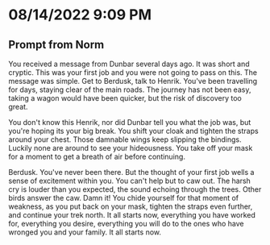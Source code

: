 # 08/14/2022 9:09 PM
## Prompt from Norm

You received a message from Dunbar several days ago.  It was short and cryptic.  This was your first job and you were not going to pass on this.  The message was simple.  Get to Berdusk, talk to Henrik.  You've been travelling for days, staying clear of the main roads.  The journey has not been easy, taking a wagon would have been quicker, but the risk of discovery too great.

You don't know this Henrik, nor did Dunbar tell you what the job was, but you're hoping its your big break.  You shift your cloak and tighten the straps around your chest.  Those damnable wings keep slipping the bindings.  Luckily none are around to see your hideousness.  You take off your mask for a moment to get a breath of air before continuing.

Berdusk.  You've never been there.  But the thought of your first job wells a sense of excitement within you.  You can't help but to caw out.  The harsh cry is louder than you expected, the sound echoing through the trees.  Other birds answer the caw.  Damn it! You chide yourself for that moment of weakness, as you put back on your mask, tighten the straps even further, and continue your trek north.  It all starts now, everything you have worked for, everything you desire, everything you will do to the ones who have wronged you and your family.  It all starts now.